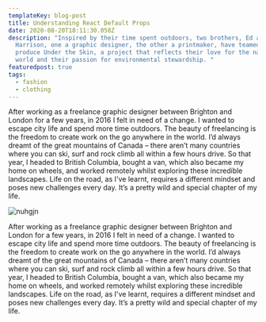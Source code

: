 ```yaml
---
templateKey: blog-post
title: Understanding React Default Props
date: 2020-08-20T18:11:30.058Z
description: "Inspired by their time spent outdoors, two brothers, Ed and James
  Harrison, one a graphic designer, the other a printmaker, have teamed up to
  produce Under the Skin, a project that reflects their love for the natural
  world and their passion for environmental stewardship. "
featuredpost: true
tags:
  - fashion
  - clothing
---
```

After working as a freelance graphic designer between Brighton and London for a few years, in 2016 I felt in need of a change. I wanted to escape city life and spend more time outdoors. The beauty of freelancing is the freedom to create work on the go anywhere in the world. I’d always dreamt of the great mountains of Canada – there aren’t many countries where you can ski, surf and rock climb all within a few hours drive. So that year, I headed to British Columbia, bought a van, which also became my home on wheels, and worked remotely whilst exploring these incredible landscapes. Life on the road, as I've learnt, requires a different mindset and poses new challenges every day. It’s a pretty wild and special chapter of my life.

![nuhgjn](/img/escada-perfume-bottle-on-table-724635.jpg "km")

After working as a freelance graphic designer between Brighton and London for a few years, in 2016 I felt in need of a change. I wanted to escape city life and spend more time outdoors. The beauty of freelancing is the freedom to create work on the go anywhere in the world. I’d always dreamt of the great mountains of Canada – there aren’t many countries where you can ski, surf and rock climb all within a few hours drive. So that year, I headed to British Columbia, bought a van, which also became my home on wheels, and worked remotely whilst exploring these incredible landscapes. Life on the road, as I've learnt, requires a different mindset and poses new challenges every day. It’s a pretty wild and special chapter of my life.